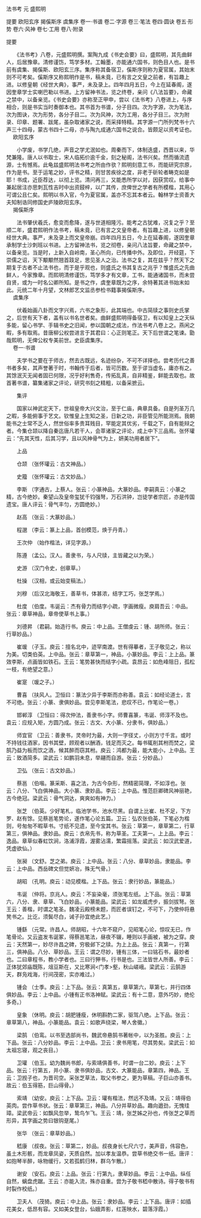 <!-- { "loadSidebar": true } -->
法书考 元 盛熙明

提要
欧阳玄序
揭傒斯序
虞集序
卷一·书谱
卷二·字源
卷三·笔法
卷四·圆诀
卷五·形势
卷六·风神
卷七·工用
卷八·附录
 　 
 
提要

　　《法书考》八卷，元盛熙明撰。案陶九成《书史会要》曰，盛熙明，其先曲鲜人，后居豫章。清修谨饬，笃学多材。工翰墨，亦能通六国书，则色目人也。是书前有虞集、揭傒斯、欧阳玄三序。集序称其备宿卫，傒斯序则称为夏官属，其始末则不可考矣。傒斯序又称熙明作是书，稿未竟，已有言之文皇之前者，有旨趣上进。以修皇朝《经世大典》，事严，未及录上。四年四月五日，今上在延春阁，遂因奎章学士实喇巴勒以书进。上方留神书法，览之终卷，亲问《八法旨要》，命藏之禁中，以备亲览。《书史会要》亦称至正甲申，尝以《法书考》八卷进上，与序相合，则是书实当时奏御本也。其书首为书谱，分子目四。次为字源，次为笔法，次为图诀，次为形势，各分子目二。次为风神，次为工用，各分子目三。次为附录、印章、题署、跋尾，虽杂取诸家之说，而采择特精。其字源一门所列梵书十六声三十四母，蒙古书四十二母，亦与陶九成通六国书之说合。皆颇足以资考证也。  
　 
欧阳玄序

　　小学废，书学几绝，声音之学尤泯如也。周秦而下，体制迭盛，西晋以来，华梵兼隆。唐人以书取士，宋人临拓价逾千金，刻之秘阁，法书兴矣。然而循流遗源，士有憾焉。此龟兹盛熙明法书考之所由作欤？熙明刻意工书，而能研究宗原，作为是书。至于运笔之妙，评书之精，则甘苦疾徐之度，非老于斫轮者畴克如是耶！书成，近臣荐达，以彻上览。清问再三，又能悉所学以对，因获赏叹。给事中兼起居注亦思刺瓦性吉时中出资鋟梓，以广其传，庶俾世之学者有所模楷，其用心可谓公且仁矣。熙明以书入官，今为夏官属，盖亦不忘其本者云。翰林学士资善大夫知制诰同修国史庐陵欧阳玄序。  
　 
揭傒斯序

　　法书肇伏羲氏，愈变而愈降，遂与世道相隆污。能考之古犹难，况复之乎？至顺二年，盛君熙明作法书考，稿未竟，已有言之文皇帝者。有旨趣上进，以修皇朝经世大典。事严，未及录上而文皇帝崩。四年四月五日，今上在延春阁，遂因奎章承制学士沙刺班以书进。上方留神法书，览之彻卷，亲问八法旨要，命藏之禁中，以备亲览。当是时，上新入自岭南，圣心所向，已传播中外。及即位，开经筵，下崇儒之诏，天下颙颙然翘首跂足，思见圣人之治。法书之复，其在兹乎？然天下之期复于古者不止法书也，而于是乎观也，则盛氏之书其复古之兆乎？惟盛氏之先曲鲜人，今家豫章。而熙明清修谨饬，笃学多才有文章，工书，能通诸国书，而未尝自贤，或为一时名公卿所知。是书之作，虞奎章既为之序，余特著其进书始末如此。元统二年十月望，文林郎艺文监丞参检书籍事揭傒斯序。  
　 
虞集序

　　伏羲始画八卦而文字兴焉，六书之象形，此其端也。中古简牍之事则史氏掌之，后世有天下者，盖有以书名世者矣。曲鲜盛熙明得备宿卫，有以知皇上之天纵多能，留心书学、手辑书史之旧闻，参以国朝之成法，作法书考八卷上之。燕闲之暇，多有取焉。昔唐柳公权尝进言于其君曰：心正则笔正。天下后世谓之笔谏。勖哉熙明，无俾公权专美前世。史臣虞集序。  
　 
卷一·书谱

　　夫学书之要在于师古，然去古既远，名迹纷杂，不可不详择也。尝考历代之善书者多矣，其声誉著于时，书翰传于后者，皆可历数。至于谬当虚名，庸亦有之。其馀泯灭无闻者固已何限，况乎好利售奇，传拓乱真，自非精鉴，鲜能去取也。故首著书谱，纂集诸家之评论，研究书刻之精粗，以备采摭云。

　　集评

　　国家以神武定天下，世祖皇帝大兴文治，至于仁庙，典章具备。自是列圣万几之暇，多能俯事于艺文。钦惟皇上生知之圣，日新之功，非臣管见所能测焉。我朝能书之士常不乏人，然世俗率多贵耳贱目，罕能定其优劣，千载之下，自有能辩之者。今集仓颉以降自秦迄唐凡若干人，会萃诸家之评论，成上中下三品焉。张怀瓘云：“先其天性，后其习学，且以风神骨气为上，妍美功用者居下”。

　　上品

　　仓颉 （张怀瓘云：古文神品。）

　　史籀 （张怀瓘云：古文妙品。）

　　李斯 （字通古，上蔡人。张云：小篆神品，大篆妙品。李嗣真云：小篆之精，古今绝妙。秦望山及皇帝玺犹千钧强弩，万石洪钟，岂徒学者宗匠，亦是传国遗宝。唐人评云：骨气丰匀，方圆绝妙。）

　　赵高 （张云：大篆妙品。）

　　程邈 （李云：篆上上品，首创模范，焕于丹青。）

　　王次仲 （始作楷法，详见字源。）

　　陈遵 （孟公。汉人。善隶书，与人尺牍，主皆藏之以为荣。）

　　史游 （汉门令史，创章草。）

　　杜操 （汉相，或云始变稿法。）

　　刘穆 （后汉北海敬王，善草书，体甚浓，结字工巧，张芝学焉。）

　　杜度 （伯度。韦诞云：杰有骨力而结字小疏，字画微瘦。庾肩吾云：中品。张云：章草神品，章帝使草书上事。）

　　刘德昇 （君嗣。始造行书。庾云：中上品。王僧虔云：锺、胡所师。张云：行草妙品。）

　　崔瑗 （子玉。庾云：擅名北中，迹罕南渡。世有得摹者，王子敬见之，称以为美。切类伯英。上中品。张云：章草第一，神品，小篆妙品。李云：上上品。篆效李斯，点画皆如铁石。王云：笔势甚快而结字小疏。袁昂云：如危峰阻日，孤松一枝，有绝望之意。）

　　崔寔 （瑗之子。）

　　曹喜 （扶风人。卫恒曰：篆法少异于李斯而亦称善。袁云：如经论道士，言不可绝。张云：小篆、隶俱妙品。尝见李斯笔法，悲叹不已，作笔论一卷。）

　　邯郸淳 （卫恒曰：得次仲法，善隶书小字。师曹喜篆，韦诞、师淳不及也。袁云：应规入矩，方圆乃成。张云：古文、大小篆、分隶书，俱妙品。）

　　师宜官 （卫云：善隶书，灵帝时为最，大则一字径丈，小则方寸千言。或时不持钱往酒家，因书其壁，顾观者以酬酒，钱足而灭之。每书辄削其柎而焚之，梁鹄乃益为板而饮之酒，候其醉而窃其柎。庾云：鸿都为最，能大能小，上中品。王云：致酒简多。梁武云：如鹏羽未息，举翮而自游。张云：分妙品。）

　　卫弘 （张云：古文妙品。）

　　蔡邕 （伯喈。篆采斯、喜之法，为古今杂形，然精密简理，不如淳也。张云：八分、飞白俱神品。大小篆、隶妙品。李云：上中品。惟范巨卿碑风神丽艳，古今绝冠。梁武云：骨气洞达，爽爽如有神力。）

　　张芝 （伯英。少好笔札，临池学书，池水尽黑。自谓上比崔、杜不足，下方罗、赵有馀。见蔡邕笔势论，遂作笔心论五篇。卫云：弘农张伯英，下笔必为楷则，号匆匆不暇草书。寸纸不见遗，至今宝其书。张云：草第一，章草第二，行草第三，俱神品。隶妙品。庾云：衣帛先书，称为草圣。工夫第一。上上品。李云：逸品。章草似春虹饮涧，洛浦浮霞，渥雾沾濡，繁霜摇落。梁武云：如汉武爱道，凭虚欲仙。）

　　张昶 （文舒。芝之弟。庾云：上中品。张云：八分、章草妙品，隶能品。李云：上中品。西岳碑文但觉妍冶，殊无气骨。）

　　胡昭 （孔明。庾云：动见模楷。上下品。张云：隶行妙品，篆能品。）

　　韦诞 （仲将。京兆人。庾云：不妄染毫，须张笔左纸。上下品。张云：草第六，八分、隶、章草、飞白妙品，小篆能品。梁武云：如龙威虎步，振剑拔弩。张王云：善楷，时谓之笔圣。魏凌云殿榜未题，而匠者误钉之，不可下，乃使仲将悬凳书之。比讫，须鬓尽白，诫子孙宜绝此艺。）

　　锺繇 （元常。许昌人。师胡昭，十六年不窥户，见昭笔心论，惊叹无已，作笔骨论。又云盗发韦诞冢，得蔡邕笔法，昼夜不辍，睡则以手画被，被为之穿。庾云：天然第一，妙尽许昌之碑，穷极邺下之牍。为上上品。张云：真第一，行第三，俱神品。八分、草妙品。王云：谓之尽妙，锺有三体，一曰铭石书，最妙者也。二曰章程书，教小学者也。三曰行狎书，行书是也。三法皆世人所善。李云：正体犹郊庙既陈，俎豆斯在，又比寒涧<门孝>壑，秋山嵯峨。梁武云：云鹄游天，群凫戏海，行间茂密，实亦难过。）

　　锺会 （士季。庾云：上下品。张云：真第五，章草第六，草第七，并行四体俱妙品。李云：上中品。小锺有正书洛神赋。梁武云：有十二意，意外巧妙，绝伦多奇。）

　　皇象 （休明。庾云：胡肥锺瘦，休明斟酌二家，驱驾八绝。上下品。张云：章草第八，神品。小篆能品。袁云：如歌声绕梁，琴人舍徽。）

　　梁鹄 （伯鸾。以书至选部尚书，魏武帝悬鹄书著帐中，以为圣胜。庾云：上下品。张云：八分妙品。李云：上中品。卫云：隶书用笔，尽其势矣。梁武云：如太祖忘寝，观之丧目。）

　　卫瓘 （伯玉。幼为魏尚书郎，与索靖俱善书，时谓一台二妙。庾云：上下品。张云：行第五，并小篆、隶书俱妙品，古文、大篆能品，章第四，神品。王云：卫觊子也，为晋司空。采张芝草法，取父书参之，更为草稿。子巨山亦善书。故云：伯玉得筋，巨山得骨。）

　　索靖 （幼安。庾云：上下品。卫云：瓘有楷法，然远不及靖。又云：靖得伯英肉。尝作草书状。张云：章草第三，神品。八分并草妙品。趣向遒劲，无愧珪璋。梁武帝云：如飘风忽举，鸷鸟乍飞。王云：靖，张芝姊之孙也，传张芝之草而形异，其字画之势曰银钩趸尾。）

　　张华 （张云：章草妙品。）

　　嵇康 （叔夜。张云：草第二，妙品。叔夜身长七尺六寸，美声音，伟容色，虽土木形骸，而龙章凤姿，天质自然。加以孝友温恭。尝草书绝交书一纸。唐评：如抱琴半醉，咏物缓行，又若孤鹤归林，群乌乍散。）

　　谢安 （安石。庾云：上品。张云：行第九，隶草妙品。李云：上中品。纵任自然，螭盘虎踞。王云：亦能入流，殊亦自重。尝为子敬书嵇中散诗。得子敬书有时裂作校纸。）

　　卫夫人 （茂猗。庾云：中上品。张云：隶妙品。李云：上下品。唐评：如插花美女，低昂有容。又如美女登台，仙娥弄影，红莲映水，碧落浮霞。）

